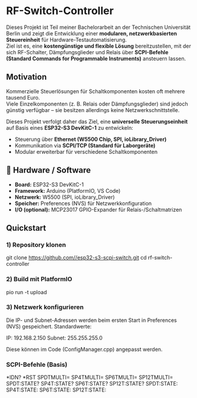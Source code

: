 # RF-Switch-Controller


Dieses Projekt ist Teil meiner Bachelorarbeit an der Technischen Universität Berlin und zeigt die Entwicklung einer **modularen, netzwerkbasierten Steuereinheit** für Hardware-Testautomatisierung.  
Ziel ist es, eine **kostengünstige und flexible Lösung** bereitzustellen, mit der sich RF-Schalter, Dämpfungsglieder und Relais über **SCPI-Befehle (Standard Commands for Programmable Instruments)** ansteuern lassen.

## Motivation
Kommerzielle Steuerlösungen für Schaltkomponenten kosten oft mehrere tausend Euro.  
Viele Einzelkomponenten (z. B. Relais oder Dämpfungsglieder) sind jedoch günstig verfügbar – sie besitzen allerdings keine Netzwerkschnittstelle.

Dieses Projekt verfolgt daher das Ziel, eine **universelle Steuerungseinheit** auf Basis eines **ESP32-S3 DevKitC-1** zu entwickeln:
- Steuerung über **Ethernet (W5500 Chip, SPI, ioLibrary_Driver)**
- Kommunikation via **SCPI/TCP (Standard für Laborgeräte)**
- Modular erweiterbar für verschiedene Schaltkomponenten

## 🔌 Hardware / Software
- **Board:** ESP32-S3 DevKitC-1  
- **Framework:** Arduino (PlatformIO, VS Code)  
- **Netzwerk:** W5500 (SPI, ioLibrary_Driver)  
- **Speicher:** Preferences (NVS) für Netzwerkkonfiguration  
- **I/O (optional):** MCP23017 GPIO-Expander für Relais-/Schaltmatrizen

## Quickstart

### 1) Repository klonen

git clone [https://github.com/<dein-user>/esp32-s3-scpi-switch.git](https://github.com/LinSon8/-RF-Switch-Controller-.git)
cd rf-switch-controller

### 2) Build mit PlatformIO

pio run -t upload

### 3) Netzwerk konfigurieren

Die IP- und Subnet-Adressen werden beim ersten Start in Preferences (NVS) gespeichert.
Standardwerte:

IP: 192.168.2.150
Subnet: 255.255.255.0

Diese können im Code (ConfigManager.cpp) angepasst werden.


### SCPI-Befehle (Basis)

*IDN?
*RST
SPDTMULTI=
SP4TMULTI=
SP6TMULTI=
SP12TMULTI=
SPDT:STATE?
SP4T:STATE?
SP6T:STATE?
SP12T:STATE?
SPDT:STATE:
SP4T:STATE:
SP6T:STATE:
SP12T:STATE:
